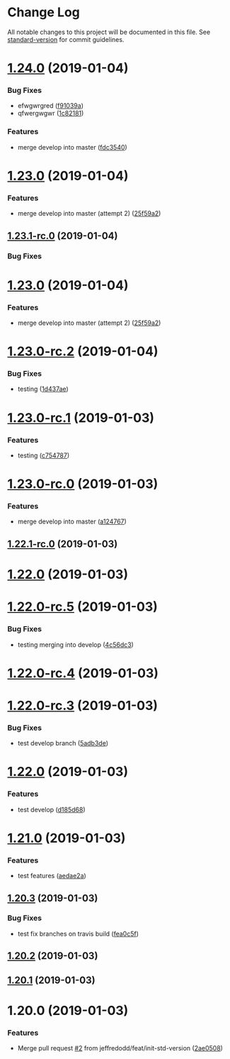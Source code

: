 # Change Log

All notable changes to this project will be documented in this file. See [standard-version](https://github.com/conventional-changelog/standard-version) for commit guidelines.

<a name="1.24.0"></a>
# [1.24.0](https://github.com/jbadan/travis-deployment-test/compare/v1.23.1-rc.0...v1.24.0) (2019-01-04)


### Bug Fixes

* efwgwrgred ([f91039a](https://github.com/jbadan/travis-deployment-test/commit/f91039a))
* qfwergwgwr ([1c82181](https://github.com/jbadan/travis-deployment-test/commit/1c82181))


### Features

* merge develop into master ([fdc3540](https://github.com/jbadan/travis-deployment-test/commit/fdc3540))



<a name="1.23.0"></a>
# [1.23.0](https://github.com/jbadan/travis-deployment-test/compare/v1.23.0-rc.2...v1.23.0) (2019-01-04)


### Features

* merge develop into master (attempt 2) ([25f59a2](https://github.com/jbadan/travis-deployment-test/commit/25f59a2))



<a name="1.23.1-rc.0"></a>
## [1.23.1-rc.0](https://github.com/jbadan/travis-deployment-test/compare/v1.23.0-rc.2...v1.23.1-rc.0) (2019-01-04)


### Bug Fixes

<a name="1.23.0"></a>
# [1.23.0](https://github.com/jbadan/travis-deployment-test/compare/v1.23.0-rc.2...v1.23.0) (2019-01-04)


### Features

* merge develop into master (attempt 2) ([25f59a2](https://github.com/jbadan/travis-deployment-test/commit/25f59a2))



<a name="1.23.0-rc.2"></a>
# [1.23.0-rc.2](https://github.com/jbadan/travis-deployment-test/compare/v1.23.0-rc.1...v1.23.0-rc.2) (2019-01-04)


### Bug Fixes

* testing ([1d437ae](https://github.com/jbadan/travis-deployment-test/commit/1d437ae))



<a name="1.23.0-rc.1"></a>
# [1.23.0-rc.1](https://github.com/jbadan/travis-deployment-test/compare/v1.23.0-rc.0...v1.23.0-rc.1) (2019-01-03)


### Features

* testing ([c754787](https://github.com/jbadan/travis-deployment-test/commit/c754787))



<a name="1.23.0-rc.0"></a>
# [1.23.0-rc.0](https://github.com/jbadan/travis-deployment-test/compare/v1.22.1-rc.0...v1.23.0-rc.0) (2019-01-03)


### Features

* merge develop into master ([a124767](https://github.com/jbadan/travis-deployment-test/commit/a124767))



<a name="1.22.1-rc.0"></a>
## [1.22.1-rc.0](https://github.com/jbadan/travis-deployment-test/compare/v1.22.0-rc.5...v1.22.1-rc.0) (2019-01-03)



<a name="1.22.0"></a>
# [1.22.0](https://github.com/jbadan/travis-deployment-test/compare/v1.21.0...v1.22.0) (2019-01-03)



<a name="1.22.0-rc.5"></a>
# [1.22.0-rc.5](https://github.com/jbadan/travis-deployment-test/compare/v1.22.0-rc.4...v1.22.0-rc.5) (2019-01-03)


### Bug Fixes

* testing merging into develop ([4c56dc3](https://github.com/jbadan/travis-deployment-test/commit/4c56dc3))



<a name="1.22.0-rc.4"></a>
# [1.22.0-rc.4](https://github.com/jbadan/travis-deployment-test/compare/v1.22.0-rc.3...v1.22.0-rc.4) (2019-01-03)



<a name="1.22.0-rc.3"></a>
# [1.22.0-rc.3](https://github.com/jbadan/travis-deployment-test/compare/v1.21.0...v1.22.0-rc.3) (2019-01-03)


### Bug Fixes

* test develop branch ([5adb3de](https://github.com/jbadan/travis-deployment-test/commit/5adb3de))

<a name="1.22.0"></a>
# [1.22.0](https://github.com/jbadan/travis-deployment-test/compare/v1.21.0...v1.22.0) (2019-01-03)



### Features

* test develop ([d185d68](https://github.com/jbadan/travis-deployment-test/commit/d185d68))



<a name="1.21.0"></a>
# [1.21.0](https://github.com/jbadan/travis-deployment-test/compare/v1.20.3...v1.21.0) (2019-01-03)


### Features

* test features ([aedae2a](https://github.com/jbadan/travis-deployment-test/commit/aedae2a))



<a name="1.20.3"></a>
## [1.20.3](https://github.com/jbadan/travis-deployment-test/compare/v1.20.2...v1.20.3) (2019-01-03)


### Bug Fixes

* test fix branches on travis build ([fea0c5f](https://github.com/jbadan/travis-deployment-test/commit/fea0c5f))



<a name="1.20.2"></a>
## [1.20.2](https://github.com/jbadan/travis-deployment-test/compare/v1.20.1...v1.20.2) (2019-01-03)



<a name="1.20.1"></a>
## [1.20.1](https://github.com/jbadan/travis-deployment-test/compare/v1.20.0...v1.20.1) (2019-01-03)



<a name="1.20.0"></a>
# 1.20.0 (2019-01-03)


### Features

* Merge pull request [#2](https://github.com/jbadan/travis-deployment-test/issues/2) from jeffredodd/feat/init-std-version ([2ae0508](https://github.com/jbadan/travis-deployment-test/commit/2ae0508))
